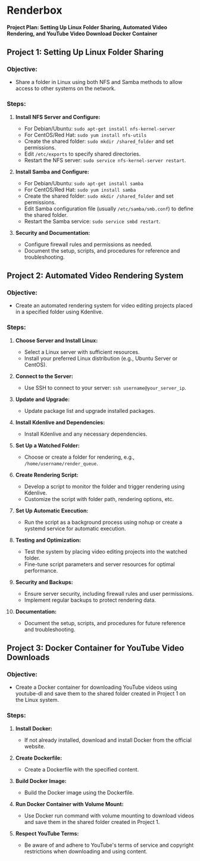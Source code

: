 # Renderbox

#### Project Plan: Setting Up Linux Folder Sharing, Automated Video Rendering, and YouTube Video Download Docker Container

## Project 1: Setting Up Linux Folder Sharing

### Objective:

- Share a folder in Linux using both NFS and Samba methods to allow access to other systems on the network.

### Steps:

1. **Install NFS Server and Configure:**
    
    - For Debian/Ubuntu: `sudo apt-get install nfs-kernel-server`
    - For CentOS/Red Hat: `sudo yum install nfs-utils`
    - Create the shared folder: `sudo mkdir /shared_folder` and set permissions.
    - Edit `/etc/exports` to specify shared directories.
    - Restart the NFS server: `sudo service nfs-kernel-server restart`.

2. **Install Samba and Configure:**
    
    - For Debian/Ubuntu: `sudo apt-get install samba`
    - For CentOS/Red Hat: `sudo yum install samba`
    - Create the shared folder: `sudo mkdir /shared_folder` and set permissions.
    - Edit Samba configuration file (usually `/etc/samba/smb.conf`) to define the shared folder.
    - Restart the Samba service: `sudo service smbd restart`.

3. **Security and Documentation:**
    
    - Configure firewall rules and permissions as needed.
    - Document the setup, scripts, and procedures for reference and troubleshooting.

## Project 2: Automated Video Rendering System

### Objective:

- Create an automated rendering system for video editing projects placed in a specified folder using Kdenlive.

### Steps:

1. **Choose Server and Install Linux:**
    
    - Select a Linux server with sufficient resources.
    - Install your preferred Linux distribution (e.g., Ubuntu Server or CentOS).

2. **Connect to the Server:**
    
    - Use SSH to connect to your server: `ssh username@your_server_ip`.

3. **Update and Upgrade:**
    
    - Update package list and upgrade installed packages.

4. **Install Kdenlive and Dependencies:**
    
    - Install Kdenlive and any necessary dependencies.

5. **Set Up a Watched Folder:**
    
    - Choose or create a folder for rendering, e.g., `/home/username/render_queue`.

6. **Create Rendering Script:**
    
    - Develop a script to monitor the folder and trigger rendering using Kdenlive.
    - Customize the script with folder path, rendering options, etc.

7. **Set Up Automatic Execution:**
    
    - Run the script as a background process using nohup or create a systemd service for automatic execution.

8. **Testing and Optimization:**
    
    - Test the system by placing video editing projects into the watched folder.
    - Fine-tune script parameters and server resources for optimal performance.

9. **Security and Backups:**
    
    - Ensure server security, including firewall rules and user permissions.
    - Implement regular backups to protect rendering data.

10. **Documentation:**
    
    - Document the setup, scripts, and procedures for future reference and troubleshooting.

## Project 3: Docker Container for YouTube Video Downloads

### Objective:

- Create a Docker container for downloading YouTube videos using youtube-dl and save them to the shared folder created in Project 1 on the Linux system.

### Steps:

1. **Install Docker:**
    
    - If not already installed, download and install Docker from the official website.

2. **Create Dockerfile:**
    
    - Create a Dockerfile with the specified content.

3. **Build Docker Image:**
    
    - Build the Docker image using the Dockerfile.

4. **Run Docker Container with Volume Mount:**
    
    - Use Docker run command with volume mounting to download videos and save them in the shared folder created in Project 1.

5. **Respect YouTube Terms:**
    
    - Be aware of and adhere to YouTube's terms of service and copyright restrictions when downloading and using content.